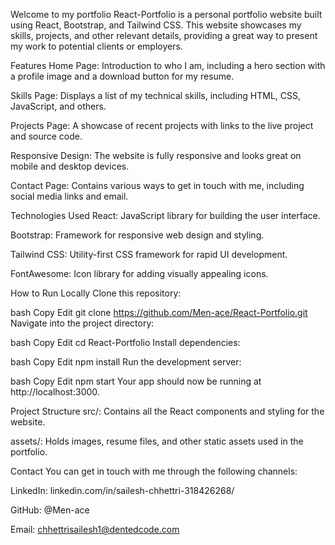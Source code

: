 Welcome to my portfolio
React-Portfolio is a personal portfolio website built using React, Bootstrap, and Tailwind CSS. This website showcases my skills, projects, and other relevant details, providing a great way to present my work to potential clients or employers.

Features
Home Page: Introduction to who I am, including a hero section with a profile image and a download button for my resume.

Skills Page: Displays a list of my technical skills, including HTML, CSS, JavaScript, and others.

Projects Page: A showcase of recent projects with links to the live project and source code.

Responsive Design: The website is fully responsive and looks great on mobile and desktop devices.

Contact Page: Contains various ways to get in touch with me, including social media links and email.

Technologies Used
React: JavaScript library for building the user interface.

Bootstrap: Framework for responsive web design and styling.

Tailwind CSS: Utility-first CSS framework for rapid UI development.

FontAwesome: Icon library for adding visually appealing icons.

How to Run Locally
Clone this repository:

bash
Copy
Edit
git clone https://github.com/Men-ace/React-Portfolio.git
Navigate into the project directory:

bash
Copy
Edit
cd React-Portfolio
Install dependencies:

bash
Copy
Edit
npm install
Run the development server:

bash
Copy
Edit
npm start
Your app should now be running at http://localhost:3000.

Project Structure
src/: Contains all the React components and styling for the website.

assets/: Holds images, resume files, and other static assets used in the portfolio.

Contact
You can get in touch with me through the following channels:

LinkedIn: linkedin.com/in/sailesh-chhettri-318426268/

GitHub: @Men-ace

Email: chhettrisailesh1@dentedcode.com

